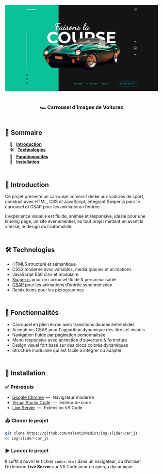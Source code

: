 <div align="center">  
  <a href="https://image-slider-car.netlify.app/" target="_blank">  
    <img src=".docs/preview.png" alt="Aperçu du carrousel de voitures animé">  
  </a>  
  </br></br>  
  <h3 align="center">🏎️ Carrousel d’images de Voitures</h3>  
</div>

## <br /> 📌 Sommaire

&nbsp;&nbsp;&nbsp; 🎨 &nbsp; [**Introduction**](#introduction)<br />
&nbsp;&nbsp;&nbsp; 🛠️ &nbsp; [**Technologies**](#technologies)<br />
&nbsp;&nbsp;&nbsp; 🎯 &nbsp; [**Fonctionnalités**](#fonctionnalités)<br />
&nbsp;&nbsp;&nbsp; 🚀 &nbsp; [**Installation**](#installation)<br />

## <br /> <a name="introduction">🎨 Introduction</a>

Ce projet présente un carrousel immersif dédié aux voitures de sport, construit avec HTML, CSS et JavaScript, intégrant Swiper.js pour le carrousel et GSAP pour les animations d’entrée.

L’expérience visuelle est fluide, animée et responsive, idéale pour une landing page, un site événementiel, ou tout projet mettant en avant la vitesse, le design ou l’automobile.

## <br /> <a name="technologies">🛠️ Technologies</a>

- HTML5 structuré et sémantique
- CSS3 moderne avec variables, media queries et animations
- JavaScript ES6 clair et modulaire
- [Swiper.js](https://swiperjs.com/) pour un carrousel fluide & personnalisable
- [GSAP](https://gsap.com/) pour les animations d’entrée synchronisées
- Remix Icons pour les pictogrammes

## <br /> <a name="fonctionnalités">🎯 Fonctionnalités</a>

- Carrousel en plein écran avec transitions douces entre slides
- Animations GSAP pour l'apparition dynamique des titres et visuels
- Navigation fluide par pagination personnalisée
- Menu responsive avec animation d’ouverture & fermeture
- Design visuel fort basé sur des blocs colorés dynamiques
- Structure modulaire qui est facile à intégrer ou adapter

## <br /> <a name="installation">🚀 Installation</a>

### ✅ Prérequis

- [Google Chrome](https://www.google.com/) &nbsp;—&nbsp; Navigateur moderne
- [Visual Studio Code](https://code.visualstudio.com/) &nbsp;—&nbsp; Éditeur de code
- [Live Server](https://marketplace.visualstudio.com/items?itemName=ritwickdey.LiveServer) &nbsp;—&nbsp; Extension VS Code

### 📥 Cloner le projet

```bash
git clone https://github.com/ValentinMadiot/img-slider-car_js
cd img-slider-car_js
```

### ▶️ Lancer le projet

Il suffit d’ouvrir le fichier `index.html` dans un navigateur, ou d’utiliser l’extension **Live Server** sur VS Code pour un aperçu dynamique.

